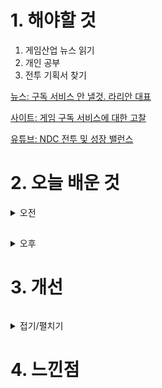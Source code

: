 
# 1. 해야할 것

1. 게임산업 뉴스 읽기 
2. 개인 공부  
3. 전투 기획서 찾기

[뉴스: 구독 서비스 안 낼것. 라리안 대표](https://www.gamemeca.com/view.php?gid=1745119)

[사이트: 게임 구독 서비스에 대한 고찰](https://new.atsit.in/1247/)

[유튜브: NDC 전투 및 성장 밸런스](https://www.youtube.com/watch?v=7jasiueKecE)



# 2. 오늘 배운 것

<details>
<summary>오전</summary>

## 언리얼 게임 개발 프로젝트

게임 개발에 대한 공부를 하기위해 '언리얼 엔진 게임 개발 프로젝트' 책을 시작했다.\
오늘은 비주얼 스튜디오를 설치하고 C++을 이용한 블루프린트 활용 전까지 진도를 나갔다.

대부분 이미 알고 있는 내용이라 C++로 블루프린트를 만드는 방법과 비주얼 스튜디오를 설치하고 로그인하는데 그쳤다.\
1인 개발을 위해서라도 공부할 필요가 있는 내용들이라 기대가 된다.

</details>

##

<details>
<summary>오후</summary>


</details>




# 3. 개선
```
```
<details>
<summary>접기/펼치기</summary>


</details>



# 4. 느낀점
```

```


